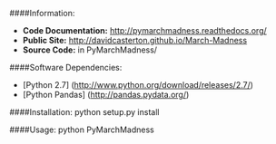 ####Information:
- **Code Documentation:** http://pymarchmadness.readthedocs.org/
- **Public Site:** http://davidcasterton.github.io/March-Madness
- **Source Code:** in PyMarchMadness/

####Software Dependencies:
- [Python 2.7] (http://www.python.org/download/releases/2.7/)
- [Python Pandas] (http://pandas.pydata.org/)

####Installation:
    python setup.py install

####Usage:
    python PyMarchMadness
